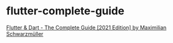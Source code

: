 ﻿# flutter-complete-guide
[Flutter & Dart - The Complete Guide [2021 Edition] by Maximilian Schwarzmüller](https://www.udemy.com/course/learn-flutter-dart-to-build-ios-android-apps/)
